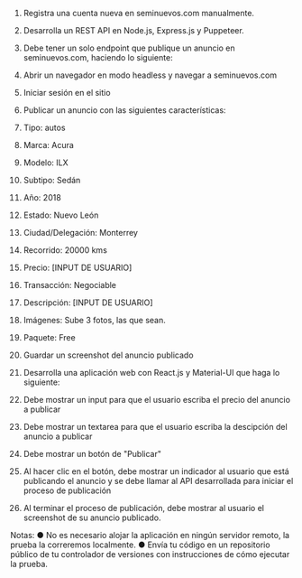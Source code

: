 1. Registra una cuenta nueva en seminuevos.com manualmente.
2. Desarrolla un REST API en Node.js, Express.js y Puppeteer.
1. Debe tener un solo endpoint que publique un anuncio en seminuevos.com,
haciendo lo siguiente:
1. Abrir un navegador en modo headless y navegar a seminuevos.com
2. Iniciar sesión en el sitio
3. Publicar un anuncio con las siguientes características:
1. Tipo: autos
2. Marca: Acura
3. Modelo: ILX
4. Subtipo: Sedán
5. Año: 2018
6. Estado: Nuevo León
7. Ciudad/Delegación: Monterrey
8. Recorrido: 20000 kms
9. Precio: [INPUT DE USUARIO]
10. Transacción: Negociable
11. Descripción: [INPUT DE USUARIO]
12. Imágenes: Sube 3 fotos, las que sean.
13. Paquete: Free
4. Guardar un screenshot del anuncio publicado

3. Desarrolla una aplicación web con React.js y Material-UI que haga lo siguiente:
1. Debe mostrar un input para que el usuario escriba el precio del anuncio a
publicar
2. Debe mostrar un textarea para que el usuario escriba la descipción del anuncio a
publicar
3. Debe mostrar un botón de "Publicar"
4. Al hacer clic en el botón, debe mostrar un indicador al usuario que está
publicando el anuncio y se debe llamar al API desarrollada para iniciar el
proceso de publicación
5. Al terminar el proceso de publicación, debe mostrar al usuario el screenshot de
su anuncio publicado.

Notas:
● No es necesario alojar la aplicación en ningún servidor remoto, la prueba la correremos
localmente.
● Envía tu código en un repositorio público de tu controlador de versiones con
instrucciones de cómo ejecutar la prueba.